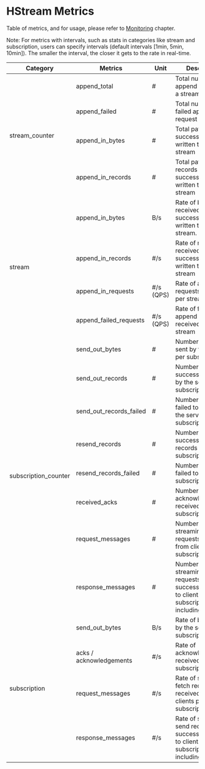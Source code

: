 # HStream Metrics

Table of metrics, and for usage, please refer to
[Monitoring](../operation/monitoring/grafana.md) chapter.

Note: For metrics with intervals, such as stats in categories like stream and
subscription, users can specify intervals (default intervals [1min, 5min,
10min]). The smaller the interval, the closer it gets to the rate in real-time.

<table>
  <thead>
    <tr>
      <th>Category<br /></th>
      <th>Metrics<br /></th>
      <th>Unit<br /></th>
      <th>Description<br /></th>
    </tr>
  </thead>
  <tbody>
    <tr>
      <td rowspan="4">stream_counter</td>
      <td>append_total<br /></td>
      <td>#<br /></td>
      <td>Total number of append requests of a stream<br /></td>
    </tr>
    <tr>
      <td>append_failed</td>
      <td>#<br /></td>
      <td>Total number of failed append request of a stream</td>
    </tr>
    <tr>
      <td>append_in_bytes</td>
      <td>#<br /></td>
      <td>Total payload bytes successfully written to the stream</td>
    </tr>
    <tr>
      <td>append_in_records</td>
      <td>#<br /></td>
      <td>Total payload records successfully written to the stream</td>
    </tr>
    <tr>
      <td rowspan="4">stream</td>
      <td>append_in_bytes</td>
      <td>B/s<br /></td>
      <td>
        Rate of bytes received and successfully written to the stream.<br />
      </td>
    </tr>
    <tr>
      <td>append_in_records</td>
      <td>#/s <br /></td>
      <td>Rate of records received and successfully written to the stream</td>
    </tr>
    <tr>
      <td>append_in_requests</td>
      <td>#/s (QPS)</td>
      <td>Rate of append requests received per stream<br /></td>
    </tr>
    <tr>
      <td>append_failed_requests</td>
      <td>#/s (QPS)</td>
      <td>Rate of failed append requests received per stream</td>
    </tr>
    <tr>
      <td rowspan="8">subscription_counter</td>
      <td>send_out_bytes</td>
      <td>#</td>
      <td>Number of bytes sent by the server per subscription</td>
    </tr>
    <tr>
      <td>send_out_records</td>
      <td>#</td>
      <td>Number of records successfully sent by the server per subscription</td>
    </tr>
    <tr>
      <td>send_out_records_failed</td>
      <td>#</td>
      <td>Number of records failed to send by the server per subscription</td>
    </tr>
    <tr>
      <td>resend_records</td>
      <td>#</td>
      <td>Number of successfully resent records per subscription</td>
    </tr>
    <tr>
      <td>resend_records_failed</td>
      <td>#</td>
      <td>Number of records failed to resend per subscription</td>
    </tr>
    <tr>
      <td>received_acks</td>
      <td>#</td>
      <td>Number of acknowledgements received per subscription</td>
    </tr>
    <tr>
      <td>request_messages</td>
      <td>#</td>
      <td>Number of streaming fetch requests received from clients per subscription</td>
    </tr>
    <tr>
      <td>response_messages</td>
      <td>#</td>
      <td>Number of streaming send requests successfully sent to clients per subscription, including resends</td>
    </tr>
    <tr>
      <td rowspan="4">subscription</td>
      <td>send_out_bytes</td>
      <td>B/s</td>
      <td>Rate of bytes sent by the server per subscription</td>
    </tr>
    <tr>
      <td>acks / acknowledgements<br /></td>
      <td>#/s</td>
      <td>Rate of acknowledgements received per subscription</td>
    </tr>
    <tr>
      <td>request_messages</td>
      <td>#/s</td>
      <td>Rate of streaming fetch requests received from clients per subscription<br /></td>
    </tr>
    <tr>
      <td>response_messages</td>
      <td>#/s</td>
      <td>Rate of streaming send requests successfully sent to clients per subscription, including resends</td>
    </tr>
  </tbody>
</table>
